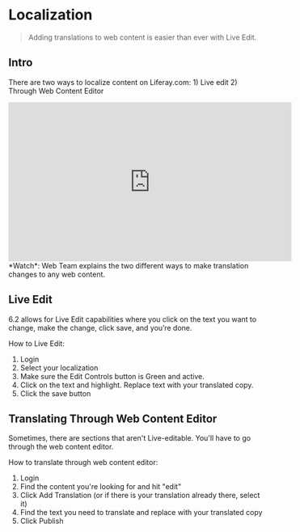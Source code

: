 # Localization
> Adding translations to web content is easier than ever with Live Edit.

## Intro
There are two ways to localize content on Liferay.com: 1) Live edit 2) Through Web Content Editor

<iframe width="560"  height="315" src="https://www.youtube.com/embed/Lnpeg95ahp4" frameborder="0" allowfullscreen></iframe>
*Watch*: Web Team explains the two different ways to make translation changes to any web content.

## Live Edit
6.2 allows for Live Edit capabilities where you click on the text you want to change, make the change, click save, and you’re done. 

How to Live Edit:

1. Login
2. Select your localization
3. Make sure the Edit Controls button is Green and active.
4. Click on the text and highlight. Replace text with your translated copy.
5. Click the save button

## Translating Through Web Content Editor
Sometimes, there are sections that aren't Live-editable. You'll have to go through the web content editor.

How to translate through web content editor:

1. Login
2. Find the content you're looking for and hit "edit"
3. Click Add Translation (or if there is your translation already there, select it)
4. Find the text you need to translate and replace with your translated copy
5. Click Publish

